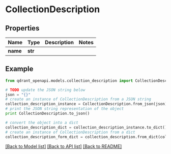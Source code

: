 # CollectionDescription


## Properties
Name | Type | Description | Notes
------------ | ------------- | ------------- | -------------
**name** | **str** |  | 

## Example

```python
from qdrant_openapi.models.collection_description import CollectionDescription

# TODO update the JSON string below
json = "{}"
# create an instance of CollectionDescription from a JSON string
collection_description_instance = CollectionDescription.from_json(json)
# print the JSON string representation of the object
print CollectionDescription.to_json()

# convert the object into a dict
collection_description_dict = collection_description_instance.to_dict()
# create an instance of CollectionDescription from a dict
collection_description_form_dict = collection_description.from_dict(collection_description_dict)
```
[[Back to Model list]](../README.md#documentation-for-models) [[Back to API list]](../README.md#documentation-for-api-endpoints) [[Back to README]](../README.md)


